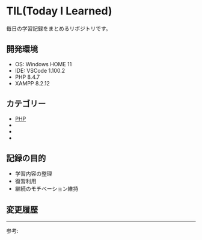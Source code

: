# TIL(Today I Learned)

毎日の学習記録をまとめるリポジトリです。

## 開発環境

- OS: Windows HOME 11
- IDE: VSCode 1.100.2
- PHP 8.4.7
- XAMPP 8.2.12

## カテゴリー

- [PHP](./PHP)
- []()
- []()
- []()

## 記録の目的

- 学習内容の整理
- 復習利用
- 継続のモチベーション維持

## 変更履歴


---
参考: []()

